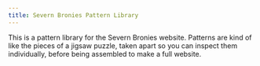 ```yaml
---
title: Severn Bronies Pattern Library
---
```


This is a pattern library for the Severn Bronies website. Patterns are kind of like the pieces of a jigsaw puzzle, taken apart so you can inspect them individually, before being assembled to make a full website. 